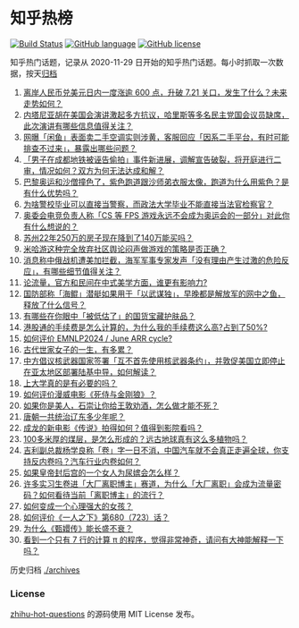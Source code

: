 # 知乎热榜
[![Build Status](https://github.com/ToWeLong/zhihu-hot-questions/workflows/CI/badge.svg)](https://github.com/ToWeLong/zhihu-hot-questions/actions)
[![GitHub language](https://img.shields.io/badge/language-golang-orange.svg)](https://golang.org/)
[![GitHub license](https://img.shields.io/github/license/ToWeLong/zhihu-hot-questions)](https://github.com/ToWeLong/zhihu-hot-questions/blob/main/LICENSE)

知乎热门话题，记录从 2020-11-29 日开始的知乎热门话题。每小时抓取一次数据，按天[归档](./archives)

<!-- BEGIN -->

1. [离岸人民币兑美元日内一度涨逾 600 点，升破 7.21 关口，发生了什么？未来走势如何？](https://www.zhihu.com/question/662553959)
1. [内塔尼亚胡在美国会演讲激起多方抗议，哈里斯等多名民主党国会议员缺席，此次演讲有哪些信息值得关注？](https://www.zhihu.com/question/662536036)
1. [网曝「闲鱼」表面卖二手空调实则涉黄，客服回应「因系二手平台，有时可能排查不过来」，暴露出哪些问题？](https://www.zhihu.com/question/662525682)
1. [「男子在成都地铁被诬告偷拍」事件新进展，调解宣告破裂，将开庭进行二审，情况如何？双方为何无法达成和解？](https://www.zhihu.com/question/662550610)
1. [巴黎奥运和沙僧撞色了，紫色跑道跟沙师弟衣服太像，跑道为什么用紫色？是有什么优势吗？](https://www.zhihu.com/question/662525490)
1. [为啥警校毕业可以直接当警察，而政法大学毕业不能直接当法官检察官？](https://www.zhihu.com/question/662417176)
1. [奥委会电竞负责人称「CS 等 FPS 游戏永远不会成为奥运会的一部分」对此你有什么想说的？](https://www.zhihu.com/question/662469053)
1. [苏州22年250万的房子现在降到了140万能买吗？](https://www.zhihu.com/question/662400463)
1. [米哈游这种完全放弃社区舆论闷声做游戏的策略是否正确？](https://www.zhihu.com/question/662411954)
1. [消息称中俄战机遭美加拦截，海军军事专家发声「没有理由产生过激的危险反应」，有哪些细节值得关注？](https://www.zhihu.com/question/662566971)
1. [论流量，官方和民间在中式美学方面，谁更有影响力?](https://www.zhihu.com/question/662278116)
1. [国防部称「海鲲」潜艇如果用于「以武谋独」，早晚都是解放军的网中之鱼，释放了什么信号？](https://www.zhihu.com/question/662554816)
1. [有哪些在你眼中「被低估了」的国货宝藏护肤品？](https://www.zhihu.com/question/655259954)
1. [港股通的手续费是怎么计算的，为什么我的手续费这么高?占到了50%?](https://www.zhihu.com/question/416529127)
1. [如何评价 EMNLP2024 / June ARR cycle?](https://www.zhihu.com/question/659192522)
1. [古代世家女子的一生，有多累？](https://www.zhihu.com/question/648423337)
1. [中方倡议核武器国家签署「互不首先使用核武器条约」，并敦促美国立即停止在亚太地区部署陆基中导，如何解读？](https://www.zhihu.com/question/662454061)
1. [上大学真的是有必要的吗？](https://www.zhihu.com/question/660903966)
1. [如何评价漫威电影《死侍与金刚狼》？](https://www.zhihu.com/question/662471382)
1. [如果你是美人，石崇让你给王敦劝酒，怎么做才能不死？](https://www.zhihu.com/question/662245549)
1. [唐朝一共统治辽东多少年呢？](https://www.zhihu.com/question/657492812)
1. [成龙的新电影《传说》拍得如何？值得到影院看吗？](https://www.zhihu.com/question/661424295)
1. [100多米厚的煤层，是怎么形成的？远古地球真有这么多植物吗？](https://www.zhihu.com/question/638922973)
1. [吉利副总裁杨学良称「卷」字一日不消，中国汽车就不会真正走遍全球，你支持反内卷吗？汽车行业内卷如何？](https://www.zhihu.com/question/661670544)
1. [如果皇帝封后宫的一个女人为尿嫔会怎么样？](https://www.zhihu.com/question/653553525)
1. [许多实习生卷进「大厂离职博主」赛道，为什么「大厂离职」会成为流量密码？如何看待当前「离职博主」的流行？](https://www.zhihu.com/question/662539940)
1. [如何变成一个心理强大的女孩？](https://www.zhihu.com/question/542764581)
1. [如何评价《一人之下》第680（723）话？](https://www.zhihu.com/question/662536011)
1. [为什么《甄嬛传》能长盛不衰？](https://www.zhihu.com/question/320896213)
1. [看到一个只有 7 行的计算 π 的程序，觉得非常神奇，请问有大神能解释一下吗？](https://www.zhihu.com/question/630253368)

<!-- END -->

历史归档 [./archives](./archives)


### License
[zhihu-hot-questions](https://github.com/towelong/zhihu-hot-questions) 的源码使用 MIT License 发布。